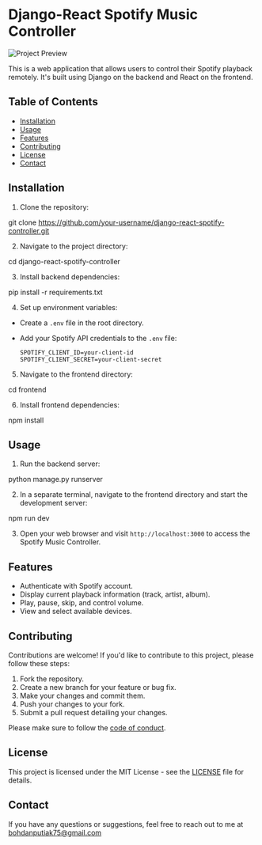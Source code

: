 # Django-React Spotify Music Controller

![Project Preview](screenshot.png)

This is a web application that allows users to control their Spotify playback remotely. It's built using Django on the backend and React on the frontend.

## Table of Contents
- [Installation](#installation)
- [Usage](#usage)
- [Features](#features)
- [Contributing](#contributing)
- [License](#license)
- [Contact](#contact)

## Installation

1. Clone the repository:

git clone https://github.com/your-username/django-react-spotify-controller.git


2. Navigate to the project directory:

cd django-react-spotify-controller


3. Install backend dependencies:

pip install -r requirements.txt


4. Set up environment variables:
- Create a `.env` file in the root directory.
- Add your Spotify API credentials to the `.env` file:

  ```
  SPOTIFY_CLIENT_ID=your-client-id
  SPOTIFY_CLIENT_SECRET=your-client-secret
  ```

5. Navigate to the frontend directory:

cd frontend


6. Install frontend dependencies:

npm install


## Usage

1. Run the backend server:

python manage.py runserver


2. In a separate terminal, navigate to the frontend directory and start the development server:

npm run dev


3. Open your web browser and visit `http://localhost:3000` to access the Spotify Music Controller.

## Features

- Authenticate with Spotify account.
- Display current playback information (track, artist, album).
- Play, pause, skip, and control volume.
- View and select available devices.

## Contributing

Contributions are welcome! If you'd like to contribute to this project, please follow these steps:

1. Fork the repository.
2. Create a new branch for your feature or bug fix.
3. Make your changes and commit them.
4. Push your changes to your fork.
5. Submit a pull request detailing your changes.

Please make sure to follow the [code of conduct](CODE_OF_CONDUCT.md).

## License

This project is licensed under the MIT License - see the [LICENSE](LICENSE) file for details.

## Contact

If you have any questions or suggestions, feel free to reach out to me at bohdanputiak75@gmail.com
